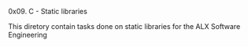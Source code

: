 0x09. C - Static libraries

This diretory contain tasks done on static libraries for the ALX Software Engineering